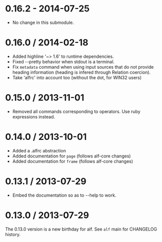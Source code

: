 # 0.16.2 - 2014-07-25

* No change in this submodule.

# 0.16.0 / 2014-02-18

* Added highline '~> 1.6' to runtime dependencies.
* Fixed --pretty behavior when stdout is a terminal.
* Fix `metadata` command when using input sources that do not provide heading
  information (heading is infered through Relation coercion).
* Take 'alfrc' into account too (without the dot, for WIN32 users)

# 0.15.0 / 2013-11-01

* Removed all commands corresponding to operators. Use ruby expressions instead.

# 0.14.0 / 2013-10-01

* Added a .alfrc abstraction
* Added documentation for `page` (follows alf-core changes)
* Added documentation for `frame` (follows alf-core changes)

# 0.13.1 / 2013-07-29

* Embed the documentation so as to --help to work.

# 0.13.0 / 2013-07-29

The 0.13.0 version is a new birthday for alf. See `alf` main for CHANGELOG
history.

